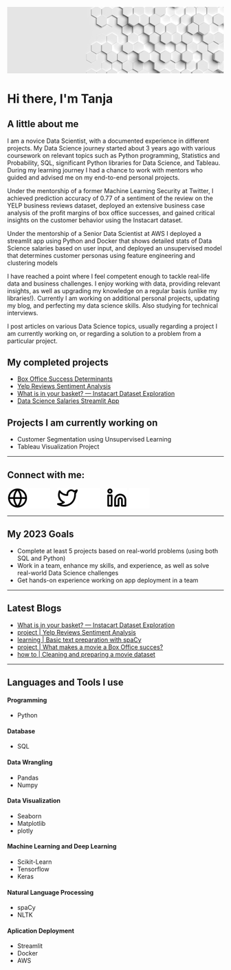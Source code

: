 ![header](img/header.png)

# Hi there, I'm Tanja

## A little about me

I am a novice Data Scientist, with a documented experience in different projects. My Data Science journey started about 3 years ago with various coursework on relevant topics such as Python programming, Statistics and Probability, SQL, significant Python libraries for Data Science, and Tableau. During my learning journey I had a chance to work with mentors who guided and advised me on my end-to-end personal projects.

Under the mentorship of a former Machine Learning Security at Twitter, I achieved prediction accuracy of 0.77 of a sentiment of the review on the YELP business reviews dataset, deployed an extensive business case analysis of the profit margins of box office successes, and gained critical insights on the customer behavior using the Instacart dataset.

Under the mentorship of a Senior Data Scientist at AWS I deployed a streamlit app using Python and Docker that shows detailed stats of Data Science salaries based on user input, and deployed an unsupervised model that determines customer personas using feature engineering and clustering models

I have reached a point where I feel competent enough to tackle real-life data and business challenges. I enjoy working with data, providing relevant insights, as well as upgrading my knowledge on a regular basis (unlike my libraries!). Currently I am working on additional personal projects, updating my blog, and perfecting my data science skills. Also studying for technical interviews.

I post articles on various Data Science topics, usually regarding a project I am currently working on, or regarding a solution to a problem from a particular project.

## My completed projects

- [Box Office Success Determinants](https://github.com/adzict/box_office_determinants)
- [Yelp Reviews Sentiment Analysis](https://github.com/adzict/yelp_sentiment_analysis)
- [What is in your basket? — Instacart Dataset Exploration](https://github.com/adzict/instacart_data_exploration)
- [Data Science Salaries Streamlit App](https://github.com/adzict/data_science_salaries)

## Projects I am currently working on

- Customer Segmentation using Unsupervised Learning
- Tableau Visualization Project

---

## Connect with me:

[![website](./img/globe-light.svg)](https://adzict.github.io#gh-light-mode-only)
[![website](./img/globe-dark.svg)](https://adzict.github.io#gh-dark-mode-only)
&nbsp;&nbsp;
[![website](./img/twitter-light.svg)](https://twitter.com/adzic_tanja#gh-light-mode-only)
[![website](./img/twitter-dark.svg)](https://twitter.com/adzic_tanja#gh-dark-mode-only)
&nbsp;&nbsp;
[![website](./img/linkedin-light.svg)](https://www.linkedin.com/in/tanja-ad%C5%BEi%C4%87/#gh-light-mode-only)
[![website](./img/linkedin-dark.svg)](https://www.linkedin.com/in/tanja-ad%C5%BEi%C4%87/#gh-dark-mode-only)

---

## My 2023 Goals

- Complete at least 5 projects based on real-world problems (using both SQL and Python)
- Work in a team, enhance my skills, and experience, as well as solve real-world Data Science challenges
- Get hands-on experience working on app deployment in a team

---

## Latest Blogs

- [What is in your basket? — Instacart Dataset Exploration](https://adzic-tanja.medium.com/what-is-in-your-basket-instacart-dataset-exploration-11eb9f123680)
- [project | Yelp Reviews Sentiment Analysis](https://adzic-tanja.medium.com/project-yelp-reviews-sentiment-analysis-80d067981c01)
- [learning | Basic text preparation with spaCy](https://adzic-tanja.medium.com/learning-basic-text-preparation-with-spacy-df39a51c4dcd)
- [project | What makes a movie a Box Office succes?](https://adzic-tanja.medium.com/project-what-makes-a-movie-a-box-office-succes-d5cc1dc3c5aa)
- [how to | Cleaning and preparing a movie dataset](https://adzic-tanja.medium.com/how-to-cleaning-and-preparing-a-movie-dataset-5dce3cab86f8)

---

## Languages and Tools I use

#### Programming
- Python

#### Database
- SQL

#### Data Wrangling
- Pandas
- Numpy

#### Data Visualization
- Seaborn
- Matplotlib
- plotly

#### Machine Learning and Deep Learning
- Scikit-Learn
- Tensorflow
- Keras

#### Natural Language Processing
- spaCy
- NLTK

#### Aplication Deployment
- Streamlit
- Docker
- AWS